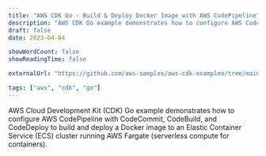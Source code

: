 ```yaml
---
title: "AWS CDK Go - Build & Deploy Docker Image with AWS CodePipeline"
description: "AWS CDK Go example demonstrates how to configure AWS CodePipeline with CodeCommit, CodeBuild, and CodeDeploy to build and deploy a Docker image to an Elastic Container Service (ECS) cluster running AWS Fargate."
draft: false
date: 2023-04-04

showWordCount: false
showReadingTime: false

externalUrl: "https://github.com/aws-samples/aws-cdk-examples/tree/main/go/codepipeline-build-deploy"

tags: ["aws", "cdk", "go"]
---
```


AWS Cloud Development Kit (CDK) Go example demonstrates how to configure AWS CodePipeline with CodeCommit, CodeBuild, and CodeDeploy to build and deploy a Docker image to an Elastic Container Service (ECS) cluster running AWS Fargate (serverless compute for containers).
